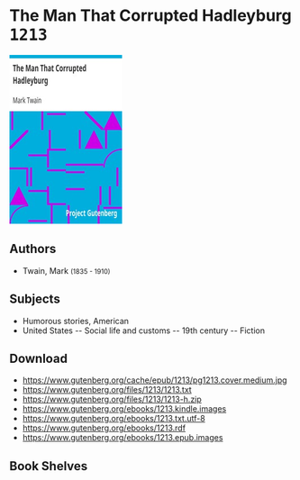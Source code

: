 # The Man That Corrupted Hadleyburg <kbd>1213</kbd>

![](./cover.medium.jpg "")

## Authors


 - Twain, Mark <small>(1835 - 1910)</small>

## Subjects


 - Humorous stories, American
 - United States -- Social life and customs -- 19th century -- Fiction

## Download


 - https://www.gutenberg.org/cache/epub/1213/pg1213.cover.medium.jpg
 - https://www.gutenberg.org/files/1213/1213.txt
 - https://www.gutenberg.org/files/1213/1213-h.zip
 - https://www.gutenberg.org/ebooks/1213.kindle.images
 - https://www.gutenberg.org/ebooks/1213.txt.utf-8
 - https://www.gutenberg.org/ebooks/1213.rdf
 - https://www.gutenberg.org/ebooks/1213.epub.images

## Book Shelves



